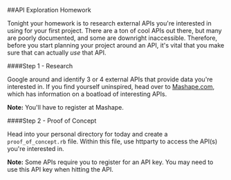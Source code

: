 ##API Exploration Homework

Tonight your homework is to research external APIs you're interested in using for your first project. There are a ton of cool APIs out there, but many are poorly documented, and some are downright inaccessible. Therefore, before you start planning your project around an API, it's vital that you make sure that can actually *use* that API.

####Step 1 - Research

Google around and identify 3 or 4 external APIs that provide data you're interested in. If you find yourself uninspired, head over to [Mashape.com](https://www.mashape.com/ismaelc/yoda-speak#!documentation), which has information on a boatload of interesting APIs.

__Note:__ You'll have to register at Mashape.


####Step 2 - Proof of Concept

Head into your personal directory for today and create a `proof_of_concept.rb` file. Within this file, use httparty to access the API(s) you're interested in.

__Note:__ Some APIs require you to register for an API key. You may need to use this API key when hitting the API.
